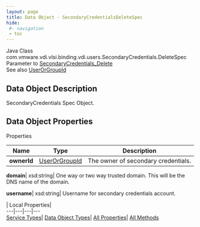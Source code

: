 ```yaml
---
layout: page
title: Data Object - SecondaryCredentialsDeleteSpec
hide:
 #- navigation
 - toc
---
```






Java Class
    com.vmware.vdi.vlsi.binding.vdi.users.SecondaryCredentials.DeleteSpec  
Parameter to
     [SecondaryCredentials_Delete](vdi.users.SecondaryCredentials.md#delete)  
See also
     [UserOrGroupId](vdi.entity.UserOrGroupId.md)  

## Data Object Description 

SecondaryCredentials Spec Object. 

## Data Object Properties

Properties

Name |  Type |  Description   
---|---|---  
**ownerId**| [UserOrGroupId](vdi.entity.UserOrGroupId.md)|  The owner of secondary credentials.   
  
**domain**|  xsd:string|  One way or two way trusted domain. This will be the DNS name of the domain.   
  
**username**|  xsd:string|  Username for secondary credentials account.   
  
  
  
 | Local Properties|   
---|---|---|---  
[Service Types](index-mo_types.md)| [Data Object Types](index-do_types.md)| [All Properties](index-properties.md)| [All Methods](index-methods.md)  
  
  

